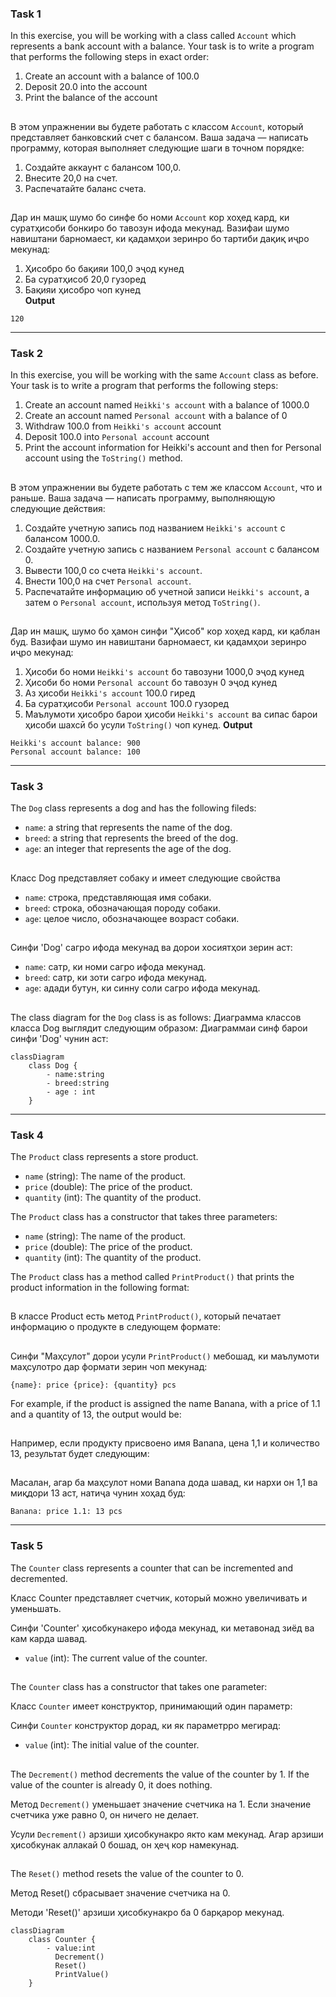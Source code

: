 ### Task 1
In this exercise, you will be working with a class called `Account` which represents a bank account with a balance.
Your task is to write a program that performs the following steps in exact order:
1. Create an account with a balance of 100.0
2. Deposit 20.0 into the account 
3. Print the balance of the account
##
В этом упражнении вы будете работать с классом `Account`, который представляет банковский счет с балансом.
Ваша задача — написать программу, которая выполняет следующие шаги в точном порядке:
1. Создайте аккаунт с балансом 100,0.
2. Внесите 20,0 на счет.
3. Распечатайте баланс счета.
##
Дар ин машқ шумо бо синфе бо номи `Account` кор хоҳед кард, ки суратҳисоби бонкиро бо тавозун ифода мекунад.
Вазифаи шумо навиштани барномаест, ки қадамҳои зеринро бо тартиби дақиқ иҷро мекунад:
1. Ҳисобро бо бақияи 100,0 эҷод кунед
2. Ба суратҳисоб 20,0 гузоред
3. Бақияи ҳисобро чоп кунед  
**Output** 
```
120 
```
---
### Task 2
In this exercise, you will be working with the same `Account` class as before.
Your task is to write a program that performs the following steps:
1. Create an account named `Heikki's account` with a balance of 1000.0
2. Create an account named `Personal account` with a balance of 0
3. Withdraw 100.0 from `Heikki's account` account
4. Deposit 100.0 into `Personal account` account
5. Print the account information for Heikki's account and then for Personal account using the `ToString()` method.
##
В этом упражнении вы будете работать с тем же классом `Account`, что и раньше.
Ваша задача — написать программу, выполняющую следующие действия:
1. Создайте учетную запись под названием `Heikki's account` с балансом 1000.0.
2. Создайте учетную запись с названием `Personal account` с балансом 0.
3. Вывести 100,0 со счета `Heikki's account`.
4. Внести 100,0 на счет `Personal account`.
5. Распечатайте информацию об учетной записи `Heikki's account`, а затем о `Personal account`, используя метод `ToString()`.
##
Дар ин машқ, шумо бо ҳамон синфи "Ҳисоб" кор хоҳед кард, ки қаблан буд.
Вазифаи шумо ин навиштани барномаест, ки қадамҳои зеринро иҷро мекунад: 
1. Ҳисоби бо номи `Heikki's account` бо тавозуни 1000,0 эҷод кунед
2. Ҳисоби бо номи `Personal account` бо тавозун 0 эҷод кунед
3. Аз ҳисоби `Heikki's account` 100.0 гиред
4. Ба суратҳисоби `Personal account` 100.0 гузоред 
5. Маълумоти ҳисобро барои ҳисоби `Heikki's account` ва сипас барои ҳисоби шахсӣ бо усули `ToString()` чоп кунед.
**Output**
```
Heikki's account balance: 900
Personal account balance: 100
```
---
### Task 3
The `Dog` class represents a dog and has the following fileds:
- `name`: a string that represents the name of the dog.
- `breed`: a string that represents the breed of the dog.
- `age`: an integer that represents the age of the dog.
##
Класс Dog представляет собаку и имеет следующие свойства
- `name`: строка, представляющая имя собаки.
- `breed`: строка, обозначающая породу собаки.
- `age`: целое число, обозначающее возраст собаки.
##
Синфи 'Dog' сагро ифода мекунад ва дорои хосиятҳои зерин аст:
- `name`: сатр, ки номи сагро ифода мекунад.
- `breed`: сатр, ки зоти сагро ифода мекунад.
- `age`: адади бутун, ки синну соли сагро ифода мекунад.
##
The class diagram for the `Dog` class is as follows:
Диаграмма классов класса Dog выглядит следующим образом:
Диаграммаи синф барои синфи 'Dog' чунин аст:
```mermaid
classDiagram
    class Dog {
        - name:string
        - breed:string
        - age : int 
    }
```
---
### Task 4
The `Product` class represents a store product.
- `name` (string): The name of the product.
- `price` (double): The price of the product.
- `quantity` (int): The quantity of the product.

The `Product` class has a constructor that takes three parameters:
- `name` (string): The name of the product.
- `price` (double): The price of the product.
- `quantity` (int): The quantity of the product.

The `Product` class has a method called `PrintProduct()` that prints the product information in the following format:
##
В классе Product есть метод `PrintProduct()`, который печатает информацию о продукте в следующем формате:
##
Синфи "Маҳсулот" дорои усули `PrintProduct()` мебошад, ки маълумоти маҳсулотро дар формати зерин чоп мекунад:
```
{name}: price {price}: {quantity} pcs
```
For example, if the product is assigned the name Banana, with a price of 1.1 and a quantity of 13, the output would be:
##
Например, если продукту присвоено имя Banana, цена 1,1 и количество 13, результат будет следующим:
##
Масалан, агар ба маҳсулот номи Banana дода шавад, ки нархи он 1,1 ва миқдори 13 аст, натиҷа чунин хоҳад буд:
```
Banana: price 1.1: 13 pcs
```
---
### Task 5
The `Counter` class represents a counter that can be incremented and decremented.

Класс Counter представляет счетчик, который можно увеличивать и уменьшать.

Синфи 'Counter' ҳисобкунакеро ифода мекунад, ки метавонад зиёд ва кам карда шавад.

- `value` (int): The current value of the counter.
##
The `Counter` class has a constructor that takes one parameter:

Класс `Counter` имеет конструктор, принимающий один параметр:

Синфи `Counter` конструктор дорад, ки як параметрро мегирад:

- `value` (int): The initial value of the counter.
##
The `Decrement()` method decrements the value of the counter by 1. If the value of the counter is already 0, it does nothing.

Метод `Decrement()` уменьшает значение счетчика на 1. Если значение счетчика уже равно 0, он ничего не делает.

Усули `Decrement()` арзиши ҳисобкунакро якто кам мекунад. Агар арзиши ҳисобкунак аллакай 0 бошад, он ҳеҷ кор намекунад.
##
The `Reset()` method resets the value of the counter to 0.

Метод Reset() сбрасывает значение счетчика на 0.

Методи 'Reset()' арзиши ҳисобкунакро ба 0 барқарор мекунад.
```mermaid
classDiagram
    class Counter {
        - value:int
          Decrement()
          Reset()
          PrintValue()
    }
```
